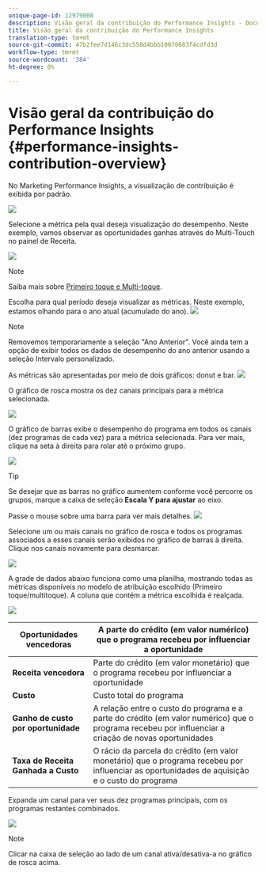 ```yaml
---
unique-page-id: 12979008
description: Visão geral da contribuição do Performance Insights - Documentos do Marketing - Documentação do produto
title: Visão geral da contribuição do Performance Insights
translation-type: tm+mt
source-git-commit: 47b2fee7d146c3dc558d4bbb10070683f4cdfd3d
workflow-type: tm+mt
source-wordcount: '384'
ht-degree: 0%

---
```



# Visão geral da contribuição do Performance Insights {#performance-insights-contribution-overview}

No Marketing Performance Insights, a visualização de contribuição é exibida por padrão.

![](assets/one-1.png)

Selecione a métrica pela qual deseja visualização do desempenho. Neste exemplo, vamos observar as oportunidades ganhas através do Multi-Touch no painel de Receita.

![](assets/2.png)

>[!NOTE]
>
>Saiba mais sobre [Primeiro toque e Multi-toque](http://docs.marketo.com/display/DOCS/Understanding+Attribution).

Escolha para qual período deseja visualizar as métricas. Neste exemplo, estamos olhando para o ano atual (acumulado do ano).   ![](assets/3-1.png)

>[!NOTE]
>
>Removemos temporariamente a seleção &quot;Ano Anterior&quot;. Você ainda tem a opção de exibir todos os dados de desempenho do ano anterior usando a seleção Intervalo personalizado.

As métricas são apresentadas por meio de dois gráficos: donut e bar.   ![](assets/four.png)

O gráfico de rosca mostra os dez canais principais para a métrica selecionada.

![](assets/5-1.png)

O gráfico de barras exibe o desempenho do programa em todos os canais (dez programas de cada vez) para a métrica selecionada. Para ver mais, clique na seta à direita para rolar até o próximo grupo.

![](assets/six.png)

>[!TIP]
>
>Se desejar que as barras no gráfico aumentem conforme você percorre os grupos, marque a caixa de seleção **Escala Y para ajustar** ao eixo.

Passe o mouse sobre uma barra para ver mais detalhes.   ![](assets/seven.png)

Selecione um ou mais canais no gráfico de rosca e todos os programas associados a esses canais serão exibidos no gráfico de barras à direita. Clique nos canais novamente para desmarcar.

![](assets/eight.png)

A grade de dados abaixo funciona como uma planilha, mostrando todas as métricas disponíveis no modelo de atribuição escolhido (Primeiro toque/multitoque). A coluna que contém a métrica escolhida é realçada.

![](assets/9.png)

| **Oportunidades vencedoras** | A parte do crédito (em valor numérico) que o programa recebeu por influenciar a oportunidade |
|---|---|
| **Receita vencedora** | Parte do crédito (em valor monetário) que o programa recebeu por influenciar a oportunidade |
| **Custo** | Custo total do programa |
| **Ganho de custo por oportunidade** | A relação entre o custo do programa e a parte do crédito (em valor numérico) que o programa recebeu por influenciar a criação de novas oportunidades |
| **Taxa de Receita Ganhada a Custo** | O rácio da parcela do crédito (em valor monetário) que o programa recebeu por influenciar as oportunidades de aquisição e o custo do programa |

Expanda um canal para ver seus dez programas principais, com os programas restantes combinados.

![](assets/10.png)

>[!NOTE]
>
>Clicar na caixa de seleção ao lado de um canal ativa/desativa-a no gráfico de rosca acima.

